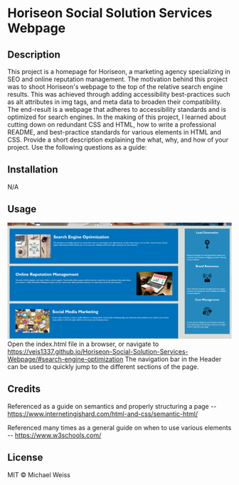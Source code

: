 # Horiseon Social Solution Services Webpage

## Description

This project is a homepage for Horiseon, a marketing agency specializing in SEO and online reputation management. 
The motivation behind this project was to shoot Horiseon's webpage to the top of the relative search engine results.
This was achieved through adding accessibility best-practices such as alt attributes in img tags, and meta data to 
broaden their compatibility.  The end-result is a webpage that adheres to accessibility standards and is optimized for 
search engines.  In the making of this project, I learned about cutting down on redundant CSS and HTML, how to write a professional README, and best-practice standards for various elements in HTML and CSS. 
Provide a short description explaining the what, why, and how of your project. Use the following questions as a guide:

## Installation

N/A

## Usage

![image info](./Horiseon%20Screenshot.png)
Open the index.html file in a browser, or navigate to https://veis1337.github.io/Horiseon-Social-Solution-Services-Webpage/#search-engine-optimization
The navigation bar in the Header can be used to quickly jump to the different sections of the page.



## Credits

Referenced as a guide on semantics and properly structuring a page --
https://www.internetingishard.com/html-and-css/semantic-html/

Referenced many times as a general guide on when to use various elements --
https://www.w3schools.com/

## License

MIT © Michael Weiss
